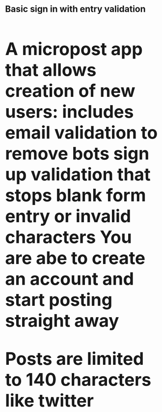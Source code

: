 <h1> <b> Basic sign in with entry validation <b /> <h1>
  
  A micropost app that allows creation of new users:
 includes email validation to remove bots sign up
 validation that stops blank form entry or invalid characters
 You are abe to create an account and start posting straight away
  
  Posts are limited to 140 characters like twitter
